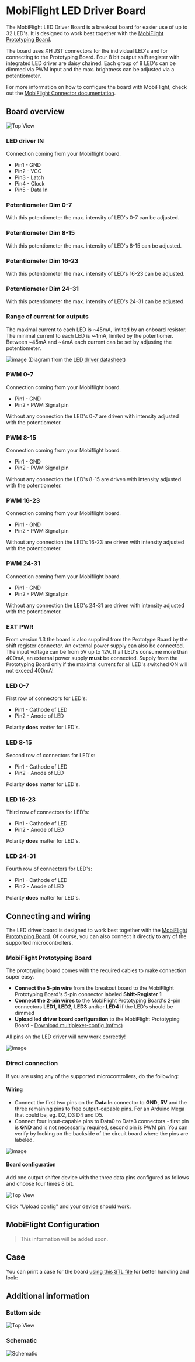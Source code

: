 # MobiFlight LED Driver Board
The MobiFlight LED Driver Board is a breakout board for easier use of up to 32 LED's. It is designed to work best together with the [MobiFlight Prototyping Board](https://shop.mobiflight.com/product/prototyping-board-v2).

The board uses XH JST connectors for the individual LED's and for connecting to the Prototyping Board. Four 8 bit output shift register with integrated LED driver are daisy chained. Each group of 8 LED's can be dimmed via PWM input and the max. brightness can be adjusted via a potentiometer.

For more information on how to configure the board with MobiFlight, check out the [MobiFlight Connector documentation](https://docs.mobiflight.com/devices/output-shift-register/).

## Board overview
![Top View](led-driver-top.png)

### LED driver IN
Connection coming from your Mobiflight board.

* Pin1 - GND
* Pin2 - VCC
* Pin3 - Latch
* Pin4 - Clock
* Pin5 - Data In

### Potentiometer Dim 0-7
With this potentiometer the max. intensity of LED's 0-7 can be adjusted.

### Potentiometer Dim 8-15
With this potentiometer the max. intensity of LED's 8-15 can be adjusted.

### Potentiometer Dim 16-23
With this potentiometer the max. intensity of LED's 16-23 can be adjusted.

### Potentiometer Dim 24-31
With this potentiometer the max. intensity of LED's 24-31 can be adjusted.

### Range of current for outputs
The maximal current to each LED is ~45mA, limited by an onboard resistor.
The minimal current to each LED is ~4mA, limited by the potentiomer.
Between ~45mA and ~4mA each current can be set by adjusting the potentiometer.

![image](current_setting.png)
(Diagram from the [LED driver datasheet](https://www.st.com/resource/en/datasheet/stap08dp05.pdf))

### PWM 0-7
Connection coming from your Mobiflight board.

* Pin1 - GND
* Pin2 - PWM Signal pin

Without any connection the LED's 0-7 are driven with intensity adjusted with the potentiometer.

### PWM 8-15
Connection coming from your Mobiflight board.

* Pin1 - GND
* Pin2 - PWM Signal pin

Without any connection the LED's 8-15 are driven with intensity adjusted with the potentiometer.

### PWM 16-23
Connection coming from your Mobiflight board.

* Pin1 - GND
* Pin2 - PWM Signal pin

Without any connection the LED's 16-23 are driven with intensity adjusted with the potentiometer.

### PWM 24-31
Connection coming from your Mobiflight board.

* Pin1 - GND
* Pin2 - PWM Signal pin

Without any connection the LED's 24-31 are driven with intensity adjusted with the potentiometer.

### EXT PWR
From version 1.3 the board is also supplied from the Prototype Board by the shift register connector.
An external power supply can also be connected. The input voltage can be from 5V up to 12V.
If all LED's consume more than 400mA, an external power supply **must** be connected.
Supply from the Prototyping Board only if the maximal current for all LED's switched ON will not exceed 400mA!

### LED 0-7
First row of connectors for LED's:

* Pin1 - Cathode of LED
* Pin2 - Anode of LED

Polarity **does** matter for LED's.

### LED 8-15
Second row of connectors for LED's:

* Pin1 - Cathode of LED
* Pin2 - Anode of LED

Polarity **does** matter for LED's.

### LED 16-23
Third row of connectors for LED's:

* Pin1 - Cathode of LED
* Pin2 - Anode of LED

Polarity **does** matter for LED's.

### LED 24-31
Fourth row of connectors for LED's:

* Pin1 - Cathode of LED
* Pin2 - Anode of LED

Polarity **does** matter for LED's.

## Connecting and wiring
The LED driver board is designed to work best together with the [MobiFlight Prototyping Board](https://shop.mobiflight.com/product/prototyping-board-v2). Of course, you can also connect it directly to any of the supported microcontrollers.

### MobiFlight Prototyping Board
The prototyping board comes with the required cables to make connection super easy.

* **Connect the 5-pin wire** from the breakout board to the MobiFlight Prototyping Board's 5-pin connector labeled **Shift-Register 1**
* **Connect the 2-pin wires** to the MobiFlight Prototyping Board's 2-pin connectors **LED1**, **LED2**, **LED3** and/or **LED4** if the LED's should be dimmed
* **Upload led driver board configuration** to the MobiFlight Prototyping Board - [Download multiplexer-config (mfmc)](https://raw.githubusercontent.com/MobiFlight/mobiflight-pcbs/refs/heads/main/led-driver-board/prototyping-board.led-driver.mfmc)

All pins on the LED driver will now work correctly!

![image](wiring-diagram-prototyping-board.png)

### Direct connection
If you are using any of the supported microcontrollers, do the following:

#### Wiring
* Connect the first two pins on the **Data In** connector to **GND**, **5V** and the three remaining pins to free output-capable pins. For an Arduino Mega that could be, eg. D2, D3 D4 and D5. 
* Connect four input-capable pins to Data0 to Data3 connectors - first pin is **GND** and is not necessarily required, second pin is PWM pin. You can verify by looking on the backside of the circuit board where the pins are labeled. 

![image](wiring-diagram-mega.png)

#### Board configuration
Add one output shifter device with the three data pins configured as follows and choose four times 8 bit.

![Top View](board-configuration.png)

Click "Upload config" and your device should work.

## MobiFlight Configuration

> This information will be added soon.

## Case
You can print a case for the board [using this STL file](breakout-multiplexer-case.stl) for better handling and look:

## Additional information

### Bottom side
![Top View](led-driver-bottom.png)

### Schematic
![Schematic](schematic.png)
